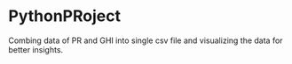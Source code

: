 # PythonPRoject
Combing data of PR and GHI into single csv file and visualizing the data for better insights.
